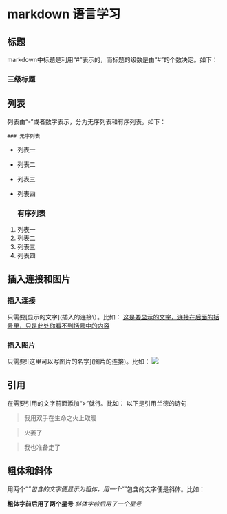 # markdown 语言学习

## 标题
markdown中标题是利用“#”表示的，而标题的级数是由“#”的个数决定。如下：

### 三级标题


## 列表
列表由“-”或者数字表示，分为无序列表和有序列表。如下：

    ### 无序列表
    
- 列表一
- 列表二
- 列表三
- 列表四


    ### 有序列表

1. 列表一
2. 列表二
3. 列表三
4. 列表四

## 插入连接和图片
### 插入连接

只需要\[显示的文字\]\(插入的连接\）。比如：
[这是要显示的文字，连接在后面的括号里，只是此处你看不到括号中的内容](http://jianshu.io)

### 插入图片
只需要\!\[这里可以写图片的名字\]\(图片的连接\)。比如：
![](http://ww4.sinaimg.cn/bmiddle/aa397b7fjw1dzplsgpdw5j.jpg)

## 引用
在需要引用的文字前面添加“>”就行。比如：
以下是引用兰德的诗句

> 我用双手在生命之火上取暖

> 火萎了 

> 我也准备走了

## 粗体和斜体
用两个“*”包含的文字便显示为粗体，用一个“*”包含的文字便是斜体。比如：

**粗体字前后用了两个星号**
*斜体字前后用了一个星号*

